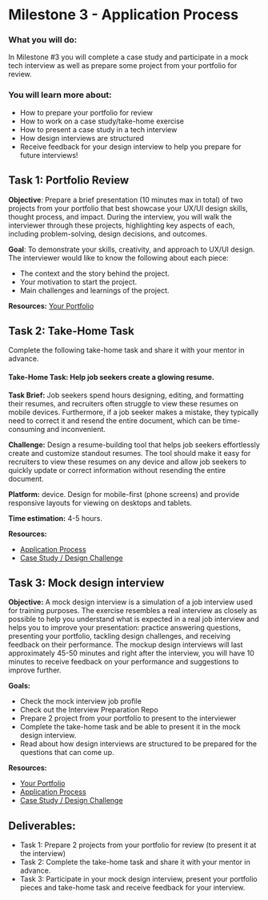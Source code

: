 # Milestone 3 -  Application Process

### What you will do:

In Milestone #3 you will complete a case study and participate in a mock tech interview as well as prepare some project from your portfolio for review.

### You will learn more about:
- How to prepare your portfolio for review
- How to work on a case study/take-home exercise
- How to present a case study in a tech interview
- How design interviews are structured
- Receive feedback for your design interview to help you prepare for future interviews!


## Task 1: Portfolio Review

**Objective**: Prepare a brief presentation (10 minutes max in total) of two projects from your portfolio that best showcase your UX/UI design skills, thought process, and impact. During the interview, you will walk the interviewer through these projects, highlighting key aspects of each, including problem-solving, design decisions, and outcomes.


**Goal**: To demonstrate your skills, creativity, and approach to UX/UI design. The interviewer would like to know the following about each piece:
- The context and the story behind the project.
- Your motivation to start the project.
- Main challenges and learnings of the project.

**Resources:** [Your Portfolio](https://redi-school-1.gitbook.io/ux-ui-bootcamp/4.-project-career/milestone-2-establish-online-presence/portfolio-step-by-step-guide)


## Task 2: Take-Home Task
Complete the following take-home task and share it with your mentor in advance.

#### Take-Home Task: Help job seekers create a glowing resume.

**Task Brief:** Job seekers spend hours designing, editing, and formatting their resumes, and recruiters often struggle to view these resumes on mobile devices. Furthermore, if a job seeker makes a mistake, they typically need to correct it and resend the entire document, which can be time-consuming and inconvenient.

**Challenge:** Design a resume-building tool that helps job seekers effortlessly create and customize standout resumes. The tool should make it easy for recruiters to view these resumes on any device and allow job seekers to quickly update or correct information without resending the entire document.

**Platform:** device. Design for mobile-first (phone screens) and provide responsive layouts for viewing on desktops and tablets.

**Time estimation:** 4-5 hours.

**Resources:**

- [Application Process](https://redi-school-1.gitbook.io/ux-ui-bootcamp/4.-project-career/milestone-3-application-process)
- [Case Study / Design Challenge](https://redi-school-1.gitbook.io/ux-ui-bootcamp/4.-project-career/milestone-3-application-process/the-technical-interview/case-study-technical-assignment)
  


## Task 3: Mock design interview

**Objective:** A mock design interview is a simulation of a job interview used for training purposes. The exercise resembles a real interview as closely as possible to help you understand what is expected in a real job interview and helps you to improve your presentation: practice answering questions, presenting your portfolio, tackling design challenges, and receiving feedback on their performance. The mockup design interviews will last approximately 45-50 minutes and right after the interview, you will have 10 minutes to receive feedback on your performance and suggestions to improve further.

**Goals:**
- Check the mock interview job profile
- Check out the Interview Preparation Repo
- Prepare 2 project from your portfolio to present to the interviewer
- Complete the take-home task and be able to present it in the mock design interview.
- Read about how design interviews are structured to be prepared for the questions that can come up.


**Resources:**

  - [Your Portfolio](https://redi-school-1.gitbook.io/ux-ui-bootcamp/4.-project-career/milestone-2-establish-online-presence/portfolio-step-by-step-guide)
  - [Application Process](https://redi-school-1.gitbook.io/ux-ui-bootcamp/4.-project-career/milestone-3-application-process)
  - [Case Study / Design Challenge](https://redi-school-1.gitbook.io/ux-ui-bootcamp/4.-project-career/milestone-3-application-process/the-technical-interview/case-study-technical-assignment)
  


## Deliverables:
- Task 1: Prepare 2 projects from your portfolio for review (to present it at the interview)
- Task 2: Complete the take-home task and share it with your mentor in advance.
- Task 3: Participate in your mock design interview, present your portfolio pieces and take-home task and receive feedback for your interview.